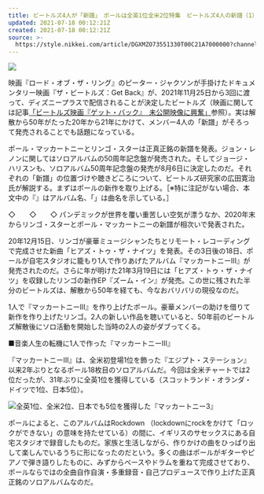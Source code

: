 ```yaml
---
title: ビートルズ4人が「新譜」　ポールは全英1位全米2位特集　ビートルズ4人の新譜（1）
updated: 2021-07-18 00:12:21Z
created: 2021-07-18 00:12:21Z
source: >-
  https://style.nikkei.com/article/DGXMZO73551330T00C21A7000000?channel=DF230920161004&n_cid=LMNST020
---
```


[![](https://www.nikkei.com/edit/bp/nikkei_ent_logo.png)](http://ent.nikkeibp.co.jp/ent/index.shtml?n_cid=nbpds_klogo)

映画『ロード・オブ・ザ・リング』のピーター・ジャクソンが手掛けたドキュメンタリー映画『ザ・ビートルズ：Get Back』が、2021年11月25日から3回に渡って、ディズニープラスで配信されることが決定したビートルズ（映画に関しては記事[「ビートルズ映画『ゲット・バック』　未公開映像に興奮」](http://style.staging.nikkei.com/article/DGXMZO69186880X10C21A2000000)参照）。実は解散から50年がたった20年から21年にかけて、メンバー4人の「新譜」がそろって発売されることでも話題になっている。

ポール・マッカートニーとリンゴ・スターは正真正銘の新譜を発表。ジョン・レノンに関してはソロアルバムの50周年記念盤が発売された。そしてジョージ・ハリスンも、ソロアルバム50周年記念盤の発売が8月6日に決定したのだ。それぞれの「新譜」の位置づけや聴きどころについて、ビートルズ研究家の広田寛治氏が解説する。まずはポールの新作を取り上げる。［※特に注記がない場合、本文中の『』はアルバム名、「」は曲名を示している。］

◇　　◇　　◇
パンデミックが世界を覆い重苦しい空気が漂うなか、2020年末からリンゴ・スターとポール・マッカートニーの新譜が相次いで発表された。

20年12月15日、リンゴが豪華ミュージシャンたちとリモート・レコーディングで完成させた新曲「ヒアズ・トゥ・ザ・ナイツ」を発表。その3日後の18日、ポールが自宅スタジオに籠もり1人で作りあげたアルバム『マッカートニーIII』が発売されたのだ。さらに年が明けた21年3月19日には「ヒアズ・トゥ・ザ・ナイツ」を収録したリンゴの新作EP『ズーム・イン』が発売。この世に残された半分のビートルズは、解散から50年を経ても、今なおバリバリの現役なのだ。

1人で『マッカートニーIII』を作り上げたポール。豪華メンバーの助けを借りて新作を作り上げたリンゴ。2人の新しい作品を聴いていると、50年前のビートルズ解散後にソロ活動を開始した当時の2人の姿がダブってくる。

■音楽人生の転機に1人で作った『マッカートニーIII』

『マッカートニーIII』は、全米初登場1位を飾った『エジプト・ステーション』以来2年ぶりとなるポール18枚目のソロアルバムだ。今回は全米チャートでは2位だったが、31年ぶりに全英1位を獲得している（スコットランド・オランダ・ドイツで1位、日本5位）。

![](https://article-image-ix.nikkei.com/https%3A%2F%2Fimgix-proxy.n8s.jp%2Fcontent%2Fpic%2F20210718%2F96958A9F889DE5E1E7E7E3E1E1E2E2E1E2E5E0E2E0E3E2E2E2E2E2E2-DSXZZO7355135003072021000000-PN1-3.jpg?auto=format%2Ccompress&ch=Width%2CDPR&ixlib=php-1.2.1&w=630&s=9a1b018a255d3cf85ee35c7768da7cd7)全英1位、全米2位、日本でも5位を獲得した『マッカートニー3』

ポールによると、このアルバムはRockdown （lockdownにrockをかけて「ロックができない」の意味を持たせている）の間に、イギリスのサセックスにある自宅スタジオで録音したものだ。家族と生活しながら、作りかけの曲をひっぱり出して楽しんでいるうちに形になったのだという。多くの曲はポールがギターやピアノで弾き語りしたものに、みずからベースやドラムを重ねて完成させており、ポールならではの全曲自作自演・多重録音・自己プロデュースで作り上げた正真正銘のソロアルバムなのだ。